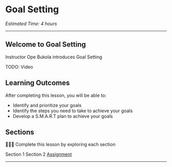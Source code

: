 
# Goal Setting
*Estimated Time: 4 hours*

---

## Welcome to Goal Setting
<aside>
  Instructor Ope Bukola introduces Goal Setting
</aside>

TODO: Video

## **Learning Outcomes**

After completing this lesson, you will be able to:

- Identify and prioritize your goals
- Identify the steps you need to take to achieve your goals
- Develop a S.M.A.R.T plan to achieve your goals



## Sections

<aside>

👩🏿‍🏫 Complete this lesson by exploring each section

</aside>

Section 1
Section 2
[Assignment](lessons/goal-setting/assignment.md)

---
